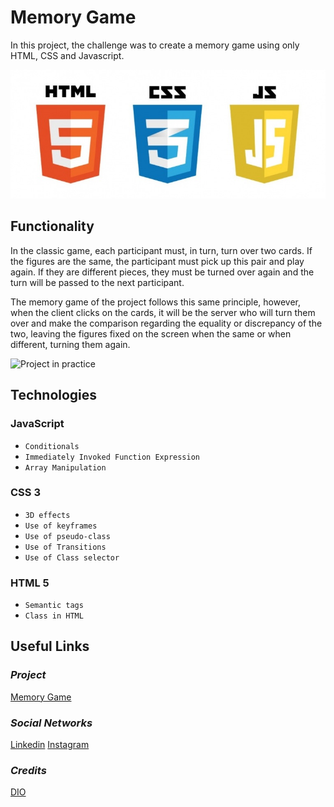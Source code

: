 # **Memory Game**

In this project, the challenge was to create a memory game using only HTML, CSS and Javascript.

![Technologies](https://raw.githubusercontent.com/LayzaDev/MemoryGame-DesignChallenge/main/img/tecnologies.png)

## **Functionality**

In the classic game, each participant must, in turn, turn over two cards. If the figures are the same, the participant must pick up this pair and play again. If they are different pieces, they must be turned over again and the turn will be passed to the next participant.

The memory game of the project follows this same principle, however, when the client clicks on the cards, it will be the server who will turn them over and make the comparison regarding the equality or discrepancy of the two, leaving the figures fixed on the screen when the same or when different, turning them again.

![Project in practice](https://youtu.be/SRmHyZytx8M)

## **Technologies**

### **JavaScript**

- `Conditionals`
- `Immediately Invoked Function Expression `
- `Array Manipulation`

### **CSS 3**

- `3D effects`
- `Use of keyframes`
- `Use of pseudo-class`
- `Use of Transitions`
- `Use of Class selector`

### **HTML 5**

- `Semantic tags`
- `Class in HTML`

## **Useful Links**

### _Project_

[Memory Game](https://layzadev.github.io/MemoryGame-DesignChallenge/)

### _Social Networks_

[Linkedin](https://www.linkedin.com/in/layza-nauane-dev12/)
[Instagram](https://www.instagram.com/layza.nauane/)

### _Credits_

[DIO](https://www.dio.me/en)
